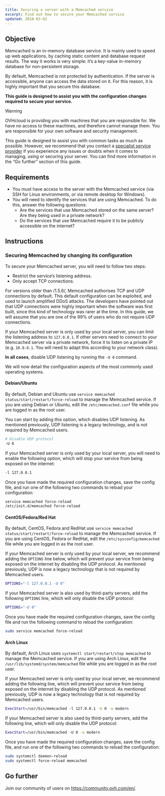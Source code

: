 ```yaml
---
title: Securing a server with a Memcached service
excerpt: Find out how to secure your Memcached service
updated: 2018-03-02
---
```


## Objective

Memcached is an in-memory database service. It is mainly used to speed up web applications, by caching static content and database request results. The way it works is very simple: it’s a key-value in-memory database for non-persistent storage. 

By default, Memcached is not protected by authentication. If the server is accessible, anyone can access the data stored on it. For this reason, it is highly important that you secure this database.

**This guide is designed to assist you with the configuration changes required to secure your service.**

> [!warning]
>
> OVHcloud is providing you with machines that you are responsible for. We have no access to these machines, and therefore cannot manage them. You are responsible for your own software and security management.
>
> This guide is designed to assist you with common tasks as much as possible. However, we recommend that you contact a [specialist service provider](https://partner.ovhcloud.com/en/directory/) if you experience any issues or doubts when it comes to managing, using or securing your server. You can find more information in the “Go further” section of this guide.
>

## Requirements

- You must have access to the server with the Memcached service (via SSH for Linux environments, or via remote desktop for Windows).
- You will need to identify the services that are using Memcached. To do this, answer the following questions:
    - Are the services that use Memcached stored on the same server? Are they being used in a private network?
    - Do the services that use Memcached require it to be publicly accessible on the internet?

## Instructions

### Securing Memcached by changing its configuration

To secure your Memcached server, you will need to follow two steps:

- Restrict the service’s listening address.
- Only accept TCP connections.

For versions older than /1.5.6/, Memcached authorises TCP and UDP connections by default. This default configuration can be exploited, and used to launch amplified DDoS attacks.
The developers have pointed out that UDP connections were highly important when the software was first built, since this kind of technology was rarer at the time.
In this guide, we will assume that you are one of the 99% of users who do not require UDP connections.

If your Memcached server is only used by your local server, you can limit the listening address to `127.0.0.1`.
If other servers need to connect to your Memcached server via a private network, force it to listen on a private IP (e.g. `10.0.0.1`. You will need to adapt this according to your network class).

**In all cases**, disable UDP listening by running the `-U 0` command.

We will now detail the configuration aspects of the most commonly used operating systems.

#### Debian/Ubuntu

By default, Debian and Ubuntu use `service memcached status/start/restart/force-reload` to manage the Memcached service. If you are using Debian or Ubuntu, edit the `/etc/memcached.conf` file while you are logged in as the root user.

You can start by adding this option, which disables UDP listening. As mentioned previously, UDP listening is a legacy technology, and is not required by Memcached users.

```sh
# Disable UDP protocol
-U 0
```
If your Memcached server is only used by your local server, you will need to enable the following option, which will stop your service from being exposed on the internet:

```sh
-l 127.0.0.1
```

Once you have made the required configuration changes, save the config file, and run one of the following two commands to reload your configuration:

```sh
service memcached force-reload
/etc/init.d/memcached force-reload
```

#### CentOS/Fedora/Red Hat

By default, CentOS, Fedora and RedHat use `service memcached status/start/restart/force-reload` to manage the Memcached service. If you are using CentOS, Fedora or RedHat, edit the `/etc/sysconfig/memcached` file while you are logged in as the root user.

If your Memcached server is only used by your local server, we recommend adding the `OPTIONS` line below, which will prevent your service from being exposed on the internet by disabling the UDP protocol. As mentioned previously, UDP is now a legacy technology that is not required by Memcached users.

```sh
OPTIONS="-l 127.0.0.1 -U 0"
```

If your Memcached server is also used by third-party servers, add the following `OPTIONS` line, which will only disable the UDP protocol:

```sh
OPTIONS="-U 0"
```

Once you have made the required configuration changes, save the config file and run the following command to reload the configuration:

```sh
sudo service memcached force-reload
```

#### Arch Linux

By default, Arch Linux uses `systemctl start/restart/stop memcached` to manage the Memcached service. If you are using Arch Linux, edit the `/usr/lib/systemd/system/memcached` file while you are logged in as the root user.

If your Memcached server is only used by your local server, we recommend adding the following line, which will prevent your service from being exposed on the internet by disabling the UDP protocol. As mentioned previously, UDP is now a legacy technology that is not required by Memcached users.

```sh
ExecStart=/usr/bin/memcached -l 127.0.0.1 -U 0 -o modern
```

If your Memcached server is also used by third-party servers, add the following line, which will only disable the UDP protocol:

```sh
ExecStart=/usr/bin/memcached -U 0 -o modern
```

Once you have made the required configuration changes, save the config file, and run one of the following two commands to reload the configuration:

```sh
sudo systemctl daemon-reload
sudo systemctl force-reload memcached
```

## Go further

Join our community of users on <https://community.ovh.com/en/>.
